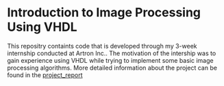 # Introduction to Image Processing Using VHDL

This repositry containts code that is developed through my 3-week internship
conducted at Artron Inc.. The motivation of the intership was to gain experience using VHDL while trying to implement some basic image processing algorithms. More detailed information about the project can be found in the [project_report](https://github.com/user-attachments/files/16919771/Project_Report.pdf)
